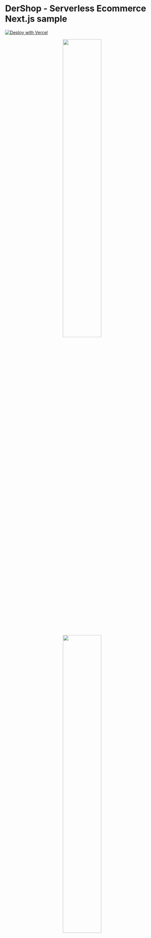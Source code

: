# DerShop - Serverless Ecommerce Next.js sample

[![Deploy with Vercel](https://vercel.com/button)](https://vercel.com/new/git/external?repository-url=https%3A%2F%2Fgithub.com%2Fcorejam%2Fcorejam%2Ftree%2Fmaster%2Fexamples%2Fnextjs&env=JWT_HASH&envDescription=JWT_HASH%20can%20currently%20just%20be%20a%20random%20string.%20This%20is%20used%20to%20sign%20auth%20tokens&project-name=dershop&repository-name=dershop&redirect-url=https%3A%2F%2Fgithub.com%2Fcorejam%2Fcorejam&demo-title=DerShop%20-%20Serverless%20Ecommerce&demo-description=A%20statically%20generated%20webshop%20built%20with%20Corejam&demo-url=https%3A%2F%2Fdershop.dev&demo-image=https%3A%2F%2Fdershop.dev%2Fstatic%2Fimages%2FpreviewAlpha.jpg)

<p align="center">
    <img width="50%" src="https://dershop.dev/static/logodarkHorizontal.svg" />
    <img width="50%" src="https://dershop.dev/static/images/previewAlpha.jpg" />
    <div align="center">
        <a href="https://dershop.dev">Open Source Serverless Webhop</a> | 
        <a href="mailto:hello@corejam.io">hello@corejam.io</a>
    </div>
</p>

DerShop is a [Corejam](https://github.com/corejam/corejam) application. We use the React output target in our Corejam build to generate the components to use for this Next.js build.

The default deployment will use Faker to generate random data.
[Read more](../../packages/dershop/README.md) about setting up Fauna.